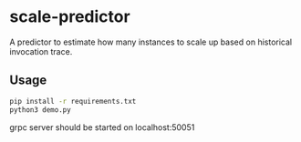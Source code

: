 # scale-predictor

A predictor to estimate how many instances to scale up based on historical invocation trace.

## Usage

``` bash
pip install -r requirements.txt
python3 demo.py
```
grpc server should be started on localhost:50051